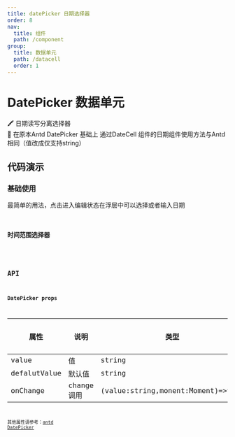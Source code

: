 ```yaml
---
title: datePicker 日期选择器
order: 8
nav:
  title: 组件
  path: /component
group:
  title: 数据单元
  path: /datacell
  order: 1
---
```


# DatePicker 数据单元

🖍 日期读写分离选择器  
🎨 在原本Antd DatePicker 基础上 通过DateCell 组件的日期组件使用方法与Antd相同（值改成仅支持string）

## 代码演示
### 基础使用
最简单的用法，点击进入编辑状态在浮层中可以选择或者输入日期
<code src="./demo/Basic.tsx" />

### 时间范围选择器
<code src="./demo/BasicRange.tsx" />

## API

### DatePicker props

| 属性         | 说明       | 类型                               | 默认值 |
| ------------ | ---------- | ---------------------------------- | ------ |
| value        | 值         | string                             |        |
| defalutValue | 默认值     | string                             |        |
| onChange     | change调用 | (value:string,monent:Moment)=>void |        |

其他属性请参考：[antd DatePicker](https://ant.design/components/date-picker-cn/)
